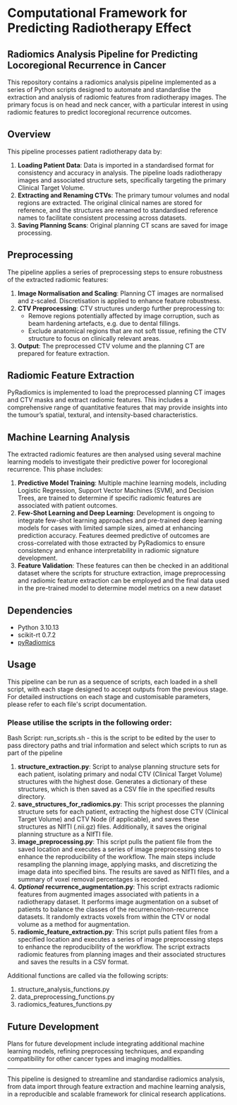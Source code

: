 # Computational Framework for Predicting Radiotherapy Effect 
## Radiomics Analysis Pipeline for Predicting Locoregional Recurrence in Cancer

This repository contains a radiomics analysis pipeline implemented as a series of Python scripts designed to automate and standardise the extraction and analysis of radiomic features from radiotherapy images. The primary focus is on head and neck cancer, with a particular interest in using radiomic features to predict locoregional recurrence outcomes. 

## Overview

This pipeline processes patient radiotherapy data by:
1. **Loading Patient Data**: Data is imported in a standardised format for consistency and accuracy in analysis. The pipeline loads radiotherapy images and associated structure sets, specifically targeting the primary Clinical Target Volume.
2. **Extracting and Renaming CTVs**: The primary tumour volumes and nodal regions are extracted. The original clinical names are stored for reference, and the structures are renamed to standardised reference names to facilitate consistent processing across datasets.
3. **Saving Planning Scans**: Original planning CT scans are saved for image processing.

## Preprocessing

The pipeline applies a series of preprocessing steps to ensure robustness of the extracted radiomic features:
1. **Image Normalisation and Scaling**: Planning CT images are normalised and z-scaled. Discretisation is applied to enhance feature robustness.
2. **CTV Preprocessing**: CTV structures undergo further preprocessing to:
   - Remove regions potentially affected by image corruption, such as beam hardening artefacts, e.g. due to dental fillings.
   - Exclude anatomical regions that are not soft tissue, refining the CTV structure to focus on clinically relevant areas.
3. **Output**: The preprocessed CTV volume and the planning CT are prepared for feature extraction.

## Radiomic Feature Extraction

PyRadiomics is implemented to load the preprocessed planning CT images and CTV masks and extract radiomic features. This includes a comprehensive range of quantitative features that may provide insights into the tumour’s spatial, textural, and intensity-based characteristics.

## Machine Learning Analysis

The extracted radiomic features are then analysed using several machine learning models to investigate their predictive power for locoregional recurrence. This phase includes:
1. **Predictive Model Training**: Multiple machine learning models, including Logistic Regression, Support Vector Machines (SVM), and Decision Trees, are trained to determine if specific radiomic features are associated with patient outcomes.
2. **Few-Shot Learning and Deep Learning**: Development is ongoing to integrate few-shot learning approaches and pre-trained deep learning models for cases with limited sample sizes, aimed at enhancing prediction accuracy. Features deemed predictive of outcomes are cross-correlated with those extracted by PyRadiomics to ensure consistency and enhance interpretability in radiomic signature development.
3. **Feature Validation**: These features can then be checked in an additional dataset where the scripts for structure extraction, image preprocessing and radiomic feature extraction can be employed and the final data used in the pre-trained model to determine model metrics on a new dataset

## Dependencies

- Python 3.10.13
- scikit-rt 0.7.2
- [pyRadiomics](https://pyradiomics.readthedocs.io/en/latest/)

## Usage

This pipeline can be run as a sequence of scripts, each loaded in a shell script, with each stage designed to accept outputs from the previous stage. For detailed instructions on each stage and customisable parameters, please refer to each file's script documentation.

### Please utilise the scripts in the following order: 
Bash Script: run_scripts.sh - this is the script to be edited by the user to pass directory paths and trial information and select which scripts to run as part of the pipeline 
1. **structure_extraction.py**: Script to analyse planning structure sets for each patient, isolating primary and nodal CTV (Clinical Target Volume) structures with the highest dose. Generates a dictionary of these structures, which is then saved as a CSV file in the specified results directory.
2. **save_structures_for_radiomics.py**: This script processes the planning structure sets for each patient, extracting the highest dose CTV (Clinical Target Volume) and CTV Node (if applicable), and saves these structures as NIfTI (.nii.gz) files. Additionally, it saves the original planning structure as a NIfTI file.
3. **image_preprocessing.py**: This script pulls the patient file from the saved location and executes a series of image preprocessing steps to enhance the reproducibility of the workflow. The main steps include resampling the planning image, applying masks, and discretizing the image data into specified bins. The results are saved as NIfTI files, and a summary of voxel removal percentages is recorded.
4. **_Optional_** **recurrence_augmentation.py**: This script extracts radiomic features from augmented images associated with patients in a radiotherapy dataset. It performs image augmentation on a subset of patients to balance the classes of the recurrence/non-recurrence datasets. It randomly extracts voxels from within the CTV or nodal volume as a method for augmentation. 
5. **radiomic_feature_extraction.py**: This script pulls patient files from a specified location and executes a series of image preprocessing steps to enhance the reproducibility of the workflow. The script extracts radiomic features from planning images and their associated structures and saves the results in a CSV format.

Additional functions are called via the following scripts: 
1. structure_analysis_functions.py
2. data_preprocessing_functions.py
3. radiomics_features_functions.py 


## Future Development

Plans for future development include integrating additional machine learning models, refining preprocessing techniques, and expanding compatibility for other cancer types and imaging modalities.

---

This pipeline is designed to streamline and standardise radiomics analysis, from data import through feature extraction and machine learning analysis, in a reproducible and scalable framework for clinical research applications.
